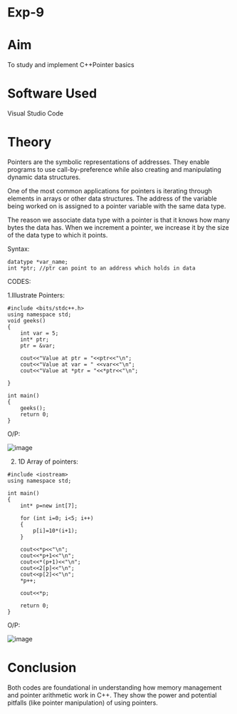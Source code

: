 # Exp-9
# Aim
To study and implement C++Pointer basics
# Software Used
Visual Studio Code
# Theory
Pointers are the symbolic representations of addresses.
They enable programs to use call-by-preference while also creating and manipulating dynamic data structures.

One of the most common applications for pointers is iterating through elements in arrays or other data structures.
The address of the variable being worked on is assigned to a pointer variable with the same data type.

The reason we associate data type with a pointer is that it knows how many bytes the data has. When we increment a pointer, we increase it by the size of the data type to which it points.


Syntax:
```
datatype *var_name;
int *ptr; //ptr can point to an address which holds in data
```

CODES: 

1.Illustrate Pointers:

```
#include <bits/stdc++.h> 
using namespace std;
void geeks()
{
    int var = 5;
    int* ptr;                  
    ptr = &var;

    cout<<"Value at ptr = "<<ptr<<"\n";
    cout<<"Value at var = " <<var<<"\n";
    cout<<"Value at *ptr = "<<*ptr<<"\n";

}

int main()
{
    geeks();
    return 0;
}
```
O/P:

![image](https://github.com/user-attachments/assets/a92ff49b-d7dc-4104-9238-3d0f53b13aae)


2. 1D Array of pointers:
```
#include <iostream> 
using namespace std; 

int main() 
{
    int* p=new int[7];  

    for (int i=0; i<5; i++)  
    {
        p[i]=10*(i+1);
    }

    cout<<*p<<"\n"; 
    cout<<*p+1<<"\n";
    cout<<*(p+1)<<"\n";
    cout<<2[p]<<"\n";
    cout<<p[2]<<"\n";
    *p++;

    cout<<*p;                

    return 0; 
}
```
O/P:

![image](https://github.com/user-attachments/assets/21cd2319-0771-4aaf-bfdb-2f01ead0a301)


# Conclusion 
Both codes are foundational in understanding how memory management and pointer arithmetic work in C++. They show the power and potential pitfalls (like pointer manipulation) of using pointers.
